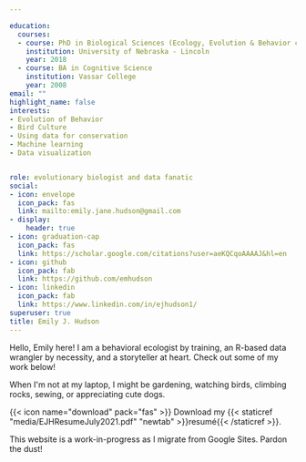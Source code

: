 ```yaml
---

education:
  courses:
  - course: PhD in Biological Sciences (Ecology, Evolution & Behavior concentration)
    institution: University of Nebraska - Lincoln
    year: 2018
  - course: BA in Cognitive Science
    institution: Vassar College
    year: 2008
email: ""
highlight_name: false
interests:
- Evolution of Behavior
- Bird Culture
- Using data for conservation
- Machine learning
- Data visualization


role: evolutionary biologist and data fanatic
social:
- icon: envelope
  icon_pack: fas
  link: mailto:emily.jane.hudson@gmail.com
- display:
    header: true
- icon: graduation-cap
  icon_pack: fas
  link: https://scholar.google.com/citations?user=aeKQCqoAAAAJ&hl=en
- icon: github
  icon_pack: fab
  link: https://github.com/emhudson
- icon: linkedin
  icon_pack: fab
  link: https://www.linkedin.com/in/ejhudson1/
superuser: true
title: Emily J. Hudson
---
```


Hello, Emily here! I am a behavioral ecologist by training, an R-based data wrangler by necessity, and a storyteller at heart. Check out some of my work below!

When I'm not at my laptop, I might be gardening, watching birds, climbing rocks, sewing, or appreciating cute dogs. 

{{< icon name="download" pack="fas" >}} Download my {{< staticref "media/EJHResumeJuly2021.pdf" "newtab" >}}resumé{{< /staticref >}}.

This website is a work-in-progress as I migrate from Google Sites. Pardon the dust! 